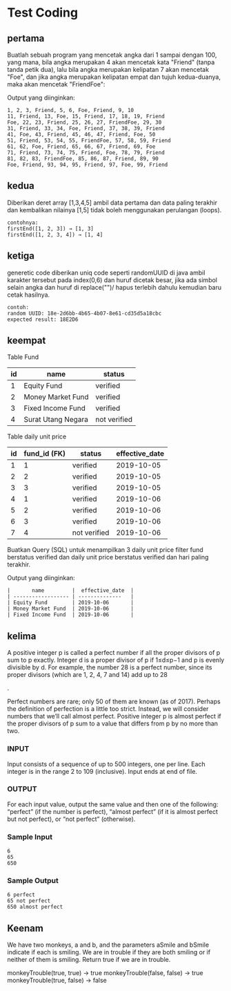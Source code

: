 # Test Coding

## pertama
Buatlah sebuah program yang mencetak angka dari 1 sampai dengan 100, yang mana, bila angka merupakan 4 akan mencetak kata "Friend" (tanpa tanda petik dua), lalu bila angka merupakan kelipatan 7 akan mencetak "Foe", dan jika angka merupakan kelipatan empat dan tujuh kedua-duanya, maka akan mencetak "FriendFoe":

Output yang diinginkan:
```
1, 2, 3, Friend, 5, 6, Foe, Friend, 9, 10
11, Friend, 13, Foe, 15, Friend, 17, 18, 19, Friend
Foe, 22, 23, Friend, 25, 26, 27, FriendFoe, 29, 30
31, Friend, 33, 34, Foe, Friend, 37, 38, 39, Friend
41, Foe, 43, Friend, 45, 46, 47, Friend, Foe, 50
51, Friend, 53, 54, 55, FriendFoe, 57, 58, 59, Friend
61, 62, Foe, Friend, 65, 66, 67, Friend, 69, Foe
71, Friend, 73, 74, 75, Friend, Foe, 78, 79, Friend
81, 82, 83, FriendFoe, 85, 86, 87, Friend, 89, 90
Foe, Friend, 93, 94, 95, Friend, 97, Foe, 99, Friend
```

## kedua
Diberikan deret array [1,3,4,5] ambil data pertama dan data paling terakhir dan kembalikan nilainya [1,5]
tidak boleh menggunakan perulangan (loops).
```
contohnya:
firstEnd([1, 2, 3]) → [1, 3]
firstEnd([1, 2, 3, 4]) → [1, 4]
```
## ketiga
generetic code diberikan uniq code seperti randomUUID di java ambil karakter tersebut pada index(0,6) dan huruf dicetak besar,
jika ada simbol selain angka dan huruf di replace("")/ hapus terlebih dahulu kemudian baru cetak hasilnya.

```
contoh: 
random UUID: 18e-2d6bb-4b65-4b07-8e61-cd35d5a18cbc 
expected result: 18E2D6
```
## keempat
Table Fund

| id |    name           |    status   |
|  - |------------       |  ---------  |
|  1 | Equity Fund       |  verified   |
|  2 | Money Market Fund |  verified   |
|  3 | Fixed Income Fund |  verified   |
|  4 | Surat Utang Negara|not verified |

Table daily unit price

| id |fund_id (FK)|    status   | effective_date |
|  - |------------|  ---------  | --------------
|  1 | 1          |  verified   | 2019-10-05     |
|  2 | 2          |  verified   | 2019-10-05     |
|  3 | 3          |  verified   | 2019-10-05     |
|  4 | 1          |  verified   | 2019-10-06     |
|  5 | 2          |  verified   | 2019-10-06     |
|  6 | 3          |  verified   | 2019-10-06     |
|  7 | 4          |not verified | 2019-10-06     |

Buatkan Query (SQL) untuk menampilkan 3 daily unit price filter fund berstatus verified dan daily unit price berstatus verified dan hari paling terakhir.

Output yang diinginkan:
```
|       name         |  effective_date  |
| ------------------ | --------------   |
| Equity Fund        | 2019-10-06       |
| Money Market Fund  | 2019-10-06       |
| Fixed Income Fund  | 2019-10-06       |
```
## kelima
A positive integer p is called a perfect number if all the proper divisors of p sum to p exactly. Integer d is a proper divisor of p if 1≤d≤p−1 and p is evenly divisible by d. For example, the number 28 is a perfect number, since its proper divisors (which are 1, 2, 4, 7 and 14) add up to 28

.

Perfect numbers are rare; only 50
of them are known (as of 2017). Perhaps the definition of perfection is a little too strict. Instead, we will consider numbers that we’ll call almost perfect. Positive integer p is almost perfect if the proper divisors of p sum to a value that differs from p by no more than two.

### INPUT
Input consists of a sequence of up to 500 integers, one per line. Each integer is in the range 2 to 109 (inclusive). Input ends at end of file.
### OUTPUT
For each input value, output the same value and then one of the following: “perfect” (if the number is perfect), “almost perfect” (if it is almost perfect but not perfect), or “not perfect” (otherwise).
### Sample Input
```
6
65
650
```
### Sample Output
```
6 perfect
65 not perfect
650 almost perfect
```
## Keenam
We have two monkeys, a and b, and the parameters aSmile and bSmile indicate if each is smiling. We are in trouble if they are both smiling or if neither of them is smiling. Return true if we are in trouble.

monkeyTrouble(true, true) → true
monkeyTrouble(false, false) → true
monkeyTrouble(true, false) → false
